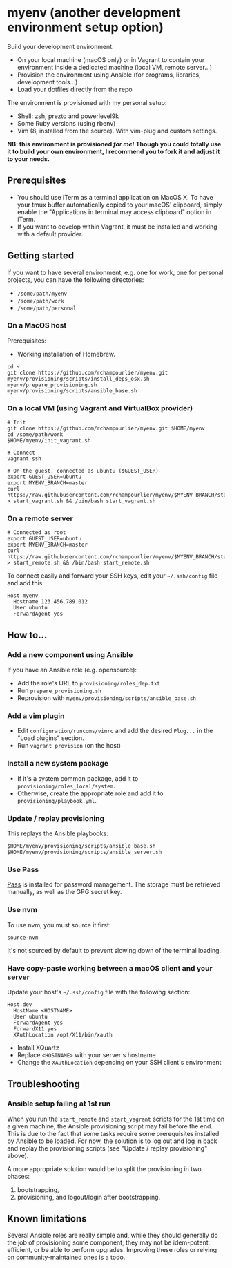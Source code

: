 # myenv (another development environment setup option)

Build your development environment:

- On your local machine (macOS only) or in Vagrant to contain your environment inside a dedicated machine (local VM, remote server...)
- Provision the environment using Ansible (for programs, libraries, development tools...)
- Load your dotfiles directly from the repo

The environment is provisioned with my personal setup:

- Shell: zsh, prezto and powerlevel9k
- Some Ruby versions (using rbenv)
- Vim (8, installed from the source). With vim-plug and custom settings.

**NB: this environment is provisioned _for me_! Though you could totally use it to build your own environment, I recommend you to fork it and adjust it to your needs.**

## Prerequisites

- You should use iTerm as a terminal application on MacOS X. To have your tmux buffer automatically copied to your macOS' clipboard, simply enable the "Applications in terminal may access clipboard" option in iTerm.
- If you want to develop within Vagrant, it must be installed and working with a default provider.

## Getting started

If you want to have several environment, e.g. one for work, one for personal projects, you can have the following directories:

- `/some/path/myenv`
- `/some/path/work`
- `/some/path/personal`

### On a MacOS host

Prerequisites:

- Working installation of Homebrew.

```
cd ~
git clone https://github.com/rchampourlier/myenv.git
myenv/provisioning/scripts/install_deps_osx.sh
myenv/prepare_provisioning.sh
myenv/provisioning/scripts/ansible_base.sh

```

### On a local VM (using Vagrant and VirtualBox provider)

```
# Init
git clone https://github.com/rchampourlier/myenv.git $HOME/myenv
cd /some/path/work
$HOME/myenv/init_vagrant.sh

# Connect
vagrant ssh

# On the guest, connected as ubuntu ($GUEST_USER)
export GUEST_USER=ubuntu
export MYENV_BRANCH=master
curl https://raw.githubusercontent.com/rchampourlier/myenv/$MYENV_BRANCH/start_vagrant.sh > start_vagrant.sh && /bin/bash start_vagrant.sh
```

### On a remote server

```
# Connected as root
export GUEST_USER=ubuntu
export MYENV_BRANCH=master
curl https://raw.githubusercontent.com/rchampourlier/myenv/$MYENV_BRANCH/start_remote.sh > start_remote.sh && /bin/bash start_remote.sh
```

To connect easily and forward your SSH keys, edit your `~/.ssh/config` file and add this:

```
Host myenv
  Hostname 123.456.789.012
  User ubuntu
  ForwardAgent yes
```

## How to...

### Add a new component using Ansible

If you have an Ansible role (e.g. opensource):

- Add the role's URL to `provisioning/roles_dep.txt`
- Run `prepare_provisioning.sh`
- Reprovision with `myenv/provisioning/scripts/ansible_base.sh`

### Add a vim plugin

- Edit `configuration/runcoms/vimrc` and add the desired `Plug...` in the "Load plugins" section.
- Run `vagrant provision` (on the host)

### Install a new system package

- If it's a system common package, add it to `provisioning/roles_local/system`.
- Otherwise, create the appropriate role and add it to `provisioning/playbook.yml`.

### Update / replay provisioning

This replays the Ansible playbooks:

```
$HOME/myenv/provisioning/scripts/ansible_base.sh
$HOME/myenv/provisioning/scripts/ansible_server.sh
```

### Use Pass

[Pass](https://www.passwordstore.org/) is installed for password management. The storage must be retrieved manually, as well as the GPG secret key.

### Use nvm

To use nvm, you must source it first:

    source-nvm

It's not sourced by default to prevent slowing down of the terminal loading.

### Have copy-paste working between a macOS client and your server

Update your host's `~/.ssh/config` file with the following section:

```
Host dev
  HostName <HOSTNAME>
  User ubuntu
  ForwardAgent yes
  ForwardX11 yes
  XAuthLocation /opt/X11/bin/xauth
```

- Install XQuartz
- Replace `<HOSTNAME>` with your server's hostname
- Change the `XAuthLocation` depending on your SSH client's environment

## Troubleshooting

### Ansible setup failing at 1st run

When you run the `start_remote` and `start_vagrant` scripts for the 1st time on a given machine, the Ansible provisioning script may fail before the end. This is due to the fact that some tasks require some prerequisites installed by Ansible to be loaded. For now, the solution is to log out and log in back and replay the provisioning scripts (see "Update / replay provisioning" above).

A more appropriate solution would be to split the provisioning in two phases:

1. bootstrapping,
2. provisioning, and logout/login after bootstrapping.

## Known limitations

Several Ansible roles are really simple and, while they should generally do the job of provisioning some component, they may not be idem-potent, efficient, or be able to perform upgrades. Improving these roles or relying on community-maintained ones is a todo.
